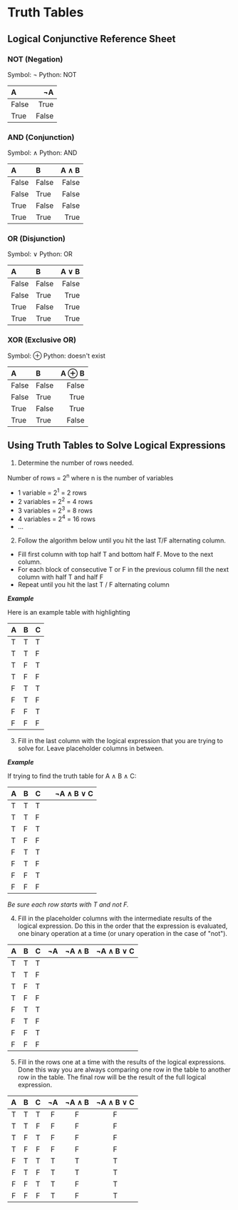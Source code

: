 # Truth Tables

## Logical Conjunctive Reference Sheet

### NOT (Negation)

Symbol: ¬
Python: NOT

| A     |    ¬A |
| :---- | ----: |
| False |  True |
| True  | False |

### AND (Conjunction)

Symbol: ∧
Python: AND

| A     | B     | A ∧ B |
| :---- | :---- | ----: |
| False | False | False |
| False | True  | False |
| True  | False | False |
| True  | True  |  True |

### OR (Disjunction)

Symbol: ∨
Python: OR

| A     | B     | A ∨ B |
| :---- | :---- | ----: |
| False | False | False |
| False | True  |  True |
| True  | False |  True |
| True  | True  |  True |

### XOR (Exclusive OR)

Symbol: ⊕
Python: doesn't exist

| A     | B     | A ⊕ B |
| :---- | :---- | ----: |
| False | False | False |
| False | True  |  True |
| True  | False |  True |
| True  | True  | False |


## Using Truth Tables to Solve Logical Expressions

1. Determine the number of rows needed.

Number of rows = 2<sup>n</sup> where n is the number of variables
- 1 variable = 2<sup>1</sup> = 2 rows
- 2 variables = 2<sup>2</sup> = 4 rows
- 3 variables = 2<sup>3</sup> = 8 rows
- 4 variables = 2<sup>4</sup> = 16 rows
- ...

2. Follow the algorithm below until you hit the last T/F alternating column.

- Fill first column with top half T and bottom half F. Move to the next column.
- For each block of consecutive T or F in the previous column fill the next column with half T and half F
- Repeat until you hit the last T / F alternating column

**_Example_**

Here is an example table with highlighting

| A    | B    | C    |
| :--- | :--- | :--- |
| T    | T    | T    |
| T    | T    | F    |
| T    | F    | T    |
| T    | F    | F    |
| F    | T    | T    |
| F    | T    | F    |
| F    | F    | T    |
| F    | F    | F    |

3. Fill in the last column with the logical expression that you are trying to solve for. Leave placeholder columns in between.

**_Example_**

If trying to find the truth table for A ∧ B ∧ C:

 | A    | B    | C    |      | ¬A ∧ B ∨ C |
 | :--- | :--- | :--- | :--- | ---------: |
 | T    | T    | T    |      |            |
 | T    | T    | F    |      |            |
 | T    | F    | T    |      |            |
 | T    | F    | F    |      |            |
 | F    | T    | T    |      |            |
 | F    | T    | F    |      |            |
 | F    | F    | T    |      |            |
 | F    | F    | F    |      |            |

 _Be sure each row starts with T and not F._

 4. Fill in the placeholder columns with the intermediate results of the logical expression. Do this in the order that the expression is evaluated, one binary operation at a time (or unary operation in the case of "not").

 | A    | B    | C    | ¬A   | ¬A ∧ B | ¬A ∧ B ∨ C |
 | :--- | :--- | :--- | :--- | :----- | ---------: |
 | T    | T    | T    |      |        |            |
 | T    | T    | F    |      |        |            |
 | T    | F    | T    |      |        |            |
 | T    | F    | F    |      |        |            |
 | F    | T    | T    |      |        |            |
 | F    | T    | F    |      |        |            |
 | F    | F    | T    |      |        |            |
 | F    | F    | F    |      |        |            |

 5. Fill in the rows one at a time with the results of the logical expressions. Done this way you are always comparing one row in the table to another row in the table. The final row will be the result of the full logical expression.

|   A   |   B   |   C   |  ¬A   | ¬A ∧ B | ¬A ∧ B ∨ C |
| :---: | :---: | :---: | :---: | :----: | :--------: |
|   T   |   T   |   T   |   F   |   F    |     F      |
|   T   |   T   |   F   |   F   |   F    |     F      |
|   T   |   F   |   T   |   F   |   F    |     F      |
|   T   |   F   |   F   |   F   |   F    |     F      |
|   F   |   T   |   T   |   T   |   T    |     T      |
|   F   |   T   |   F   |   T   |   T    |     T      |
|   F   |   F   |   T   |   T   |   F    |     T      |
|   F   |   F   |   F   |   T   |   F    |     T      |